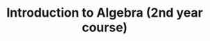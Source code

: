 ---
title: "Introduction to Algebra (2nd year course)"
collection: teaching
type: "Teaching Assistance"
# permalink: /teaching/2014-spring-teaching-1
venue: "Technical University Darmstadt"
start_date: 2019-04-01
end_date: 2019-09-30
# location: "City, Country"


# This is a description of a teaching experience. You can use markdown like any other post.

# Heading 1
# ======

# Heading 2
# ======

# Heading 3
# ======

---
